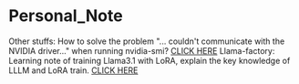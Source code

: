 # Personal_Note
Other stuffs:
How to solve the problem "... couldn't communicate with the NVIDIA driver..." when running nvidia-smi? [CLICK HERE](Other_stuff/nvidia-smi_problem.md)
Llama-factory:
Learning note of training Llama3.1 with LoRA, explain the key knowledge of LLLM and LoRA train. [CLICK HERE](Llamafactory_learning_note/Learning_note.md)
